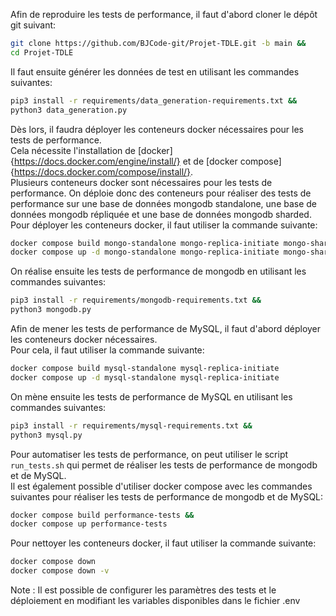 Afin de reproduire les tests de performance, il faut d'abord cloner le dépôt git suivant:  
```bash
git clone https://github.com/BJCode-git/Projet-TDLE.git -b main &&
cd Projet-TDLE
```

Il faut ensuite générer les données de test en utilisant les commandes suivantes:  

```bash
pip3 install -r requirements/data_generation-requirements.txt &&
python3 data_generation.py
```

Dès lors, il faudra déployer les conteneurs docker nécessaires pour les tests de performance.  
Cela nécessite l'installation de [docker]{https://docs.docker.com/engine/install/} et de [docker compose]{https://docs.docker.com/compose/install/}.  
Plusieurs conteneurs docker sont nécessaires pour les tests de performance.
On déploie donc des conteneurs pour réaliser des tests de performance sur une base de données mongodb standalone, une base de données mongodb répliquée et une base de données mongodb sharded.
Pour déployer les conteneurs docker, il faut utiliser la commande suivante:
```bash
docker compose build mongo-standalone mongo-replica-initiate mongo-sharded-initiate && 
docker compose up -d mongo-standalone mongo-replica-initiate mongo-sharded-initiate &&
```

On réalise ensuite les tests de performance de mongodb en utilisant les commandes suivantes:
```bash
pip3 install -r requirements/mongodb-requirements.txt &&
python3 mongodb.py
```

Afin de mener les tests de performance de MySQL, il faut d'abord déployer les conteneurs docker nécessaires.  
Pour cela, il faut utiliser la commande suivante:  	
```bash
docker compose build mysql-standalone mysql-replica-initiate 
docker compose up -d mysql-standalone mysql-replica-initiate
```

On mène ensuite les tests de performance de MySQL en utilisant les commandes suivantes:
```bash
pip3 install -r requirements/mysql-requirements.txt &&
python3 mysql.py
```

Pour automatiser les tests de performance, on peut utiliser le script `run_tests.sh` qui permet de réaliser les tests de performance de mongodb et de MySQL.  
Il est également possible d'utiliser docker compose avec les commandes suivantes pour réaliser les tests de performance de mongodb et de MySQL:
```bash
docker compose build performance-tests &&
docker compose up performance-tests
```

Pour nettoyer les conteneurs docker, il faut utiliser la commande suivante:
```bash
docker compose down
docker compose down -v
```

Note : Il est possible de configurer les paramètres des tests et le déploiement en modifiant les variables disponibles dans le fichier .env

